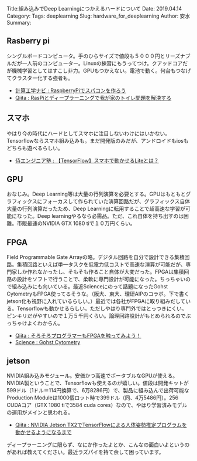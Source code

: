 Title:組み込みでDeep Learningにつかえるハードについて
Date: 2019.04.14
Category:
Tags: deeplearning
Slug: hardware_for_deeplearning
Author: 安水
Summary:

## Rasberry pi

シングルボードコンピュータ。手のひらサイズで値段も５０００円とリーズナブルだが一人前のコンピューター。Linuxの練習にもうってつけ。クアッドコアだが機械学習としてはすこし非力。GPUもつかえない。電池で動く。何台もつなげてクラスター化する強者も。

- [計算工学ナビ : RaspberryPiでスパコンを作ろう](http://www.cenav.org/raspi2/)
- [Qiita : RasPiとディープラーニングで我が家のトイレ問題を解決する](https://qiita.com/kazunori279/items/bb58f0b3095f3c65b2a1)

## スマホ

やはり今の時代にハードとしてスマホに注目しないわけにはいかない。Tensorflowならスマホ組み込みも。まだ開発版のみだが、アンドロイドもiosもどちらも遊べるらしい。

- [侍エンジニア塾 : 【TensorFlow】スマホで動かせるLiteとは？](https://www.sejuku.net/blog/55188)

## GPU

おなじみ。Deep Learning等は大量の行列演算を必要とする。GPUはもともとグラフィックスにフォーカスして作られていた演算回路だが、グラフィックス自体大量の行列演算だったため、Deep Learningに転用することで超高速な学習が可能になった。Deep learningやるなら必需品。ただ、これ自体を持ち出すのは困難。市販最速のNVIDIA GTX 1080 tiで１０万円くらい。

## FPGA

Field Programmable Gate Arrayの略。デジタル回路を自分で設計できる集積回路。集積回路といえば単一タスクを低電力低コストで高速な演算が可能だが、専門家しか作れなかったし、そもそも作ること自体が大変だった。FPGAは集積回路の設計をソフトで行うことで、柔軟に専門設計が可能になった。ちっちゃいので組み込みにも向いている。最近Scienceにのって話題になったGohst CytometryもFPGA使ってるそうな。（阪大、東大、理研AIPのコラボ。下で書くjetson化も視野に入れているらしい。）最近では各社がFPGAに取り組みだしている。Tensorflowも動かせるらしい。ただしやはり専門外ではとっつきにくい。ピンキリだがやすいので１万５千円くらい。論理回路設計がもとめられるのでぶっちゃけよくわからん。

- [Qiita : そろそろプログラマーもFPGAを触ってみよう！](https://qiita.com/kazunori279/items/a9e97a4463cab7dda8b9)
- [Science : Gohst Cytometry](http://science.sciencemag.org/content/360/6394/1246.full)

## jetson

NVIDIA組み込みモジュール。安価かつ高速でポータブルなGPUが使える。NVIDIA製ということで、Tensorflowも使えるのが嬉しい。値段は開発キットが599ドル（1ドル＝114円換算で、6万8286円）で、製品に組み込んで出荷可能なProduction Moduleは1000個ロット時で399ドル（同、4万5486円）。256 CUDAコア（GTX 1080 tiで3584 cuda cores）なので、やはり学習済みモデルの運用がメインと思われる。

- [Qiita : NVIDIA Jetson TX2でTensorFlowによる人体姿勢推定プログラムを動かせるようになるまで](https://qiita.com/ababa893/items/57b43e788d684c380866) 


ディープラーニングに限らず、なにか作ったよとか、こんなの面白いよというのがあれば教えてください。最近ラズパイを持て余して困っています。
